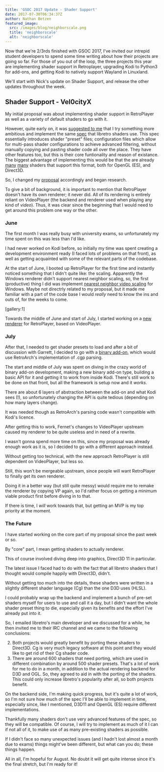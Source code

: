 ```yaml
---
title: 'GSOC 2017 Update - Shader Support'
date: 2017-07-30T06:34:37Z
author: Nathan Betzen
featured_image:
  src: /images/blog/neighborscale.png
  title: 'neighborscale'
  alt: 'neighborscale'
---
```

Now that we're 2/3rds finished with GSOC 2017, I've invited our intrepid student developers to spend some time writing about how their projects are going so far. For those of you out of the loop, the three projects this year are implementing shader support in Retroplayer, upgrading Kodi to Python3 for add-ons, and getting Kodi to natively support Wayland in Linuxland. 

 We'll start with Nick's update on Shader Support, and release the other updates throughout the week.

 Shader Support - Vel0cityX
--------------------------

 My initial proposal was about implementing shader support in RetroPlayer as well as a variety of default shaders to go with it.

 However, quite early on, it was [suggested to me](https://forum.kodi.tv/showthread.php?tid=310613&pid=2557678#pid2557678) that I try something more ambitious and implement the same [spec](https://github.com/libretro/common-shaders/blob/master/docs/README) that libretro shaders use. This spec essentially introduces shader "preset" files; configuration files which allow for multi-pass shader configurations to achieve advanced filtering, without manually copying and pasting shader code all over the place. They have other features too, but this is their core funtionality and reason of existance. The biggest advantage of implementing this would be that the are already [many](https://github.com/libretro/common-shaders/) [many](https://github.com/libretro/glsl-shaders/) shaders that support this format, both for OpenGL (ES), and Direct3D.

 So, I changed my [proposal](https://docs.google.com/document/d/1aGofLRhy6Kq5BMI8onStvpqrc0BjFkQwTWrarXj3Vd4/) accordingly and began research.

 To give a bit of background, it is important to mention that RetroPlayer doesn't have its own renderer; it never did. All of its rendering is entirely reliant on VideoPlayer (the backend and renderer used when playing any kind of *video*). Thus, it was clear since the beginning that I would need to get around this problem one way or the other.

 ### **June**

 The first month I was really busy with university exams, so unfortunately my time spent on this was less than I'd like.

 I had never worked on Kodi before, so initially my time was spent creating a development environment ready (I faced lots of problems on that front), as well as getting acquainted with some of the relevant parts of the codebase.

 At the start of June, I booted up RetroPlayer for the first time and instantly noticed something that I didn't quite like: the scaling. Apparently the Windows renderer didn't support nearest neighbor scaling, so, the first (productive) thing I did was implement [nearest neighbor video scaling](https://github.com/garbear/xbmc/pull/85) for Windows. Maybe not directrly related to my proposal, but it made me familiar with a part of the code base I would *really* need to know the ins and outs of, for the weeks to come.

 [gallery:1]

 Towards the middle of June and start of July, I started working on a [new renderer](https://github.com/garbear/xbmc/pull/84) for RetroPlayer, based on VideoPlayer.

 ### **July**

 After that, I needed to get shader presets to load and after a bit of discussion with Garrett, I decided to go with a [binary add-on](https://github.com/VelocityRa/game.shader.presets), which would use RetroArch's implementation of .cgp parsing.

 The start and middle of July was spent on diving in the crazy world of binary add-on development, making a new binary add-on type, building a basic API for it and getting it to work from inside Kodi. There's still work to be done on that front, but all the framework is setup now and it *works*.

 There are about 6 layers of abstraction between the add-on and what Kodi sees (!), so unfortunately changing the API is quite tedious (depending on how many layers change).

 It was needed though as RetroArch's parsing code wasn't compatible with Kodi's licence.

 After getting this to work, Fernet's changes to VideoPlayer upstream caused my renderer to be quite useless and in need of a rewrite.

 I wasn't gonna spend more time on this, since my proposal was already enough work as it is, so I decided to go with a different approach instead.

 Without getting too technical, with the new approach RetroPlayer is still dependent on VideoPlayer, but less so.

 Still, this won't be mergeable upstream, since people will want RetroPlayer to finally get its own renderer.

 Doing it in a better way (but still quite messy) would require me to remake the renderer by copying VP again, so I'd rather focus on getting a minimum viable product first before diving in to that.

 If there is time, I *will* work towards that, but getting an MVP is my top priority at the moment.

 ### **The Future**

 I have started working on the core part of my proposal since the past week or so.

 By "core" part, I mean getting shaders to actually renderer.

 This of course involved diving deep into graphics, Direct3D 11 in particular.

 The latest issue I faced had to do with the fact that all libretro shaders that I thought would compile happily with Direct3D, didn't.

 Without getting too much into the details, these shaders were written in a slightly different shader language (Cg) than the one D3D uses (HLSL).

 I could probably wrap up the backend and implement a bunch of pre-set shaders myself for users to use and call it a day, but I didn't want the whole shader preset thing to die, especially given its benefits and the effort I've already put into it.

 So, I emailed libretro's main developer and we discussed for a while, he then invited me to their IRC channel and we came to the following conclusions:

 
 2. Both projects would greatly benefit by porting these shaders to Direct3D. Cg is very much legacy software at this point and they would like to get rid of their Cg shader code.
 4. There are around 600 shaders that need porting, which are used in different combination by around 500 shader presets. That's a lot of work for me to do in a month, in addition to the actual rendering backend for D3D and OGL. So, they agreed to aid in with the porting of the shaders. This could only increase libretro's popularity after all, so both projects benefit.
 
 On the backend side, I'm making quick progress, but it's quite a lot of work, so I'm not sure how much of the spec I'll be able to implement in time, especially since, like I mentioned, D3D11 and OpenGL (ES) require different implementations.

 Thankfully many shaders don't use very advanced features of the spec, so they will be compatible. Of course, I will try to implement as much of it I can if not all of it, to make use of as many pre-existing shaders as possible.

 If I didn't face so many unexpected issues (and I hadn't lost almost a month due to exams) things might've been different, but what can you do; these things happen.

 All in all, I'm hopeful for August. No doubt it will get quite intense since it's the final stretch, but I'm ready for it!

 
